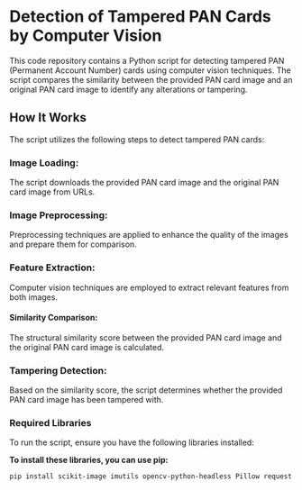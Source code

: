 # Detection of Tampered PAN Cards by Computer Vision
This code repository contains a Python script for detecting tampered PAN (Permanent Account Number) cards using computer vision techniques. The script compares the similarity between the provided PAN card image and an original PAN card image to identify any alterations or tampering.

## How It Works
The script utilizes the following steps to detect tampered PAN cards:

### Image Loading: 
The script downloads the provided PAN card image and the original PAN card image from URLs.
### Image Preprocessing: 
Preprocessing techniques are applied to enhance the quality of the images and prepare them for comparison.
### Feature Extraction: 
Computer vision techniques are employed to extract relevant features from both images.
#### Similarity Comparison:
The structural similarity score between the provided PAN card image and the original PAN card image is calculated.
### Tampering Detection: 
Based on the similarity score, the script determines whether the provided PAN card image has been tampered with.
### Required Libraries
To run the script, ensure you have the following libraries installed:


**To install these libraries, you can use pip:**

```bash
pip install scikit-image imutils opencv-python-headless Pillow request
